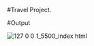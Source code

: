 #Travel Project.

#Output

![127 0 0 1_5500_index html](https://github.com/user-attachments/assets/6dec5613-355e-40ea-84dd-444c4c2884dd)
